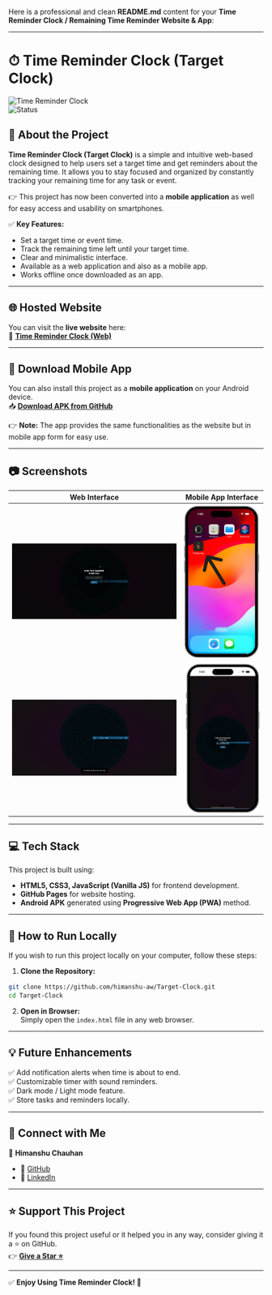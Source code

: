 Here is a professional and clean **README.md** content for your **Time Reminder Clock / Remaining Time Reminder Website & App**:  

---

# ⏱ Time Reminder Clock (Target Clock)  

![Time Reminder Clock](https://img.shields.io/badge/Project-Type%3A%20Web%20%26%20App-blue)  
![Status](https://img.shields.io/badge/Status-Completed-green)  

## 🚀 About the Project  

**Time Reminder Clock (Target Clock)** is a simple and intuitive web-based clock designed to help users set a target time and get reminders about the remaining time. It allows you to stay focused and organized by constantly tracking your remaining time for any task or event.  

👉 This project has now been converted into a **mobile application** as well for easy access and usability on smartphones.  

✅ **Key Features:**  
- Set a target time or event time.  
- Track the remaining time left until your target time.  
- Clear and minimalistic interface.  
- Available as a web application and also as a mobile app.  
- Works offline once downloaded as an app.  

---

## 🌐 Hosted Website  

You can visit the **live website** here:  
🔗 **[Time Reminder Clock (Web)](https://himanshu-aw.github.io/Target-Clock/index.html)**  

---

## 📲 Download Mobile App  

You can also install this project as a **mobile application** on your Android device.  
📥 **[Download APK from GitHub](https://github.com/himanshu-aw/Target-Clock/app-release.apk)**  

👉 **Note:** The app provides the same functionalities as the website but in mobile app form for easy use.  

---

## 📷 Screenshots  

| Web Interface | Mobile App Interface |  
|----------------|--------------------|  
| ![Web Interface](https://github.com/himanshu-AW/Target-Clock/blob/main/Screenshot%202025-03-09%20233220.png) | ![App Interface](https://github.com/himanshu-AW/Target-Clock/blob/main/Screenshot%202025-03-09%20233846.png) |  
| ![Web Interface](https://github.com/himanshu-AW/Target-Clock/blob/main/Screenshot%202025-03-09%20233341.png) | ![App Interface](https://github.com/himanshu-AW/Target-Clock/blob/main/Screenshot%202025-03-09%20233500.png) |  

---

## 💻 Tech Stack  

This project is built using:  
- **HTML5, CSS3, JavaScript (Vanilla JS)** for frontend development.  
- **GitHub Pages** for website hosting.  
- **Android APK** generated using **Progressive Web App (PWA)** method.  

---

## 📜 How to Run Locally  

If you wish to run this project locally on your computer, follow these steps:  

1. **Clone the Repository:**  
```bash
git clone https://github.com/himanshu-aw/Target-Clock.git
cd Target-Clock
```  

2. **Open in Browser:**  
Simply open the `index.html` file in any web browser.  

---

## 💡 Future Enhancements  

✅ Add notification alerts when time is about to end.  
✅ Customizable timer with sound reminders.  
✅ Dark mode / Light mode feature.  
✅ Store tasks and reminders locally.  

---

## 💙 Connect with Me  

👤 **Himanshu Chauhan**  
- 🔗 [GitHub](https://github.com/himanshu-aw)  
- 🔗 [LinkedIn](https://linkedin.com/in/himanshu-aw)  

---

## ⭐ Support This Project  

If you found this project useful or it helped you in any way, consider giving it a ⭐ on GitHub.  
👉 **[Give a Star ⭐](https://github.com/himanshu-aw/Target-Clock)**  

---

✅ **Enjoy Using Time Reminder Clock! 🎯**  
